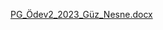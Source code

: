 [PG_Ödev2_2023_Güz_Nesne.docx](https://github.com/dogannky/basit-duzeyde-ogrenci-bilgi-sistemi/files/13702962/PG_Odev2_2023_Guz_Nesne.docx)
